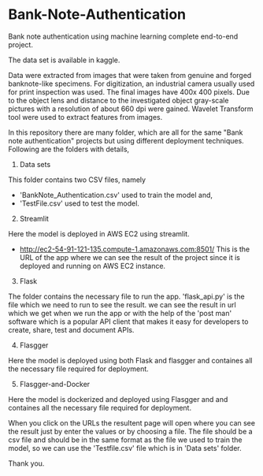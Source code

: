 # Bank-Note-Authentication
Bank note authentication using machine learning complete end-to-end project.

The data set is available in kaggle.

Data were extracted from images that were taken from genuine and forged banknote-like specimens. For digitization, an industrial camera usually used for print inspection was used. The final images have 400x 400 pixels. Due to the object lens and distance to the investigated object gray-scale pictures with a resolution of about 660 dpi were gained. Wavelet Transform tool were used to extract features from images.

In this repository there are many folder, which are all for the same "Bank note authentication" projects but using different deployment techniques. Following are the folders with details,

1. Data sets

This folder contains two CSV files, namely 
 * 'BankNote_Authentication.csv' used to train the model and,
 * 'TestFile.csv' used to test the model.
 
 2. Streamlit

Here the model is deployed in AWS EC2 using streamlit.</br>
* http://ec2-54-91-121-135.compute-1.amazonaws.com:8501/ This is the URL of the app where we can see the result of the project since it is deployed and running on AWS EC2 instance.

3. Flask
 
The folder contains the necessary file to run the app. 'flask_api.py' is the file which we need to run to see the result. we can see the result in url which we get when we run the app or with the help of the 'post man' software which is a popular API client that makes it easy for developers to create, share, test and document APIs.

4. Flasgger

Here the model is deployed using both Flask and flasgger and containes all the necessary file required for deployment.

5. Flasgger-and-Docker

Here the model is dockerized and deployed using Flasgger and and containes all the necessary file required for deployment.


When you click on the URLs the resultent page will open where you can see the result just by enter the values or by choosing a file. The file should be a csv file and should be in the same format as the file we used to train the model, so we can use the 'Testfile.csv' file which is in 'Data sets' folder.

Thank you.
